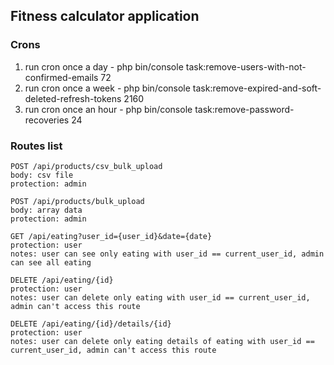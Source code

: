 ## Fitness calculator application

### Crons

1) run cron once a day - php bin/console task:remove-users-with-not-confirmed-emails 72
2) run cron once a week - php bin/console task:remove-expired-and-soft-deleted-refresh-tokens 2160
3) run cron once an hour - php bin/console task:remove-password-recoveries 24

### Routes list

```
POST /api/products/csv_bulk_upload
body: csv file
protection: admin

POST /api/products/bulk_upload
body: array data
protection: admin

GET /api/eating?user_id={user_id}&date={date}
protection: user
notes: user can see only eating with user_id == current_user_id, admin can see all eating

DELETE /api/eating/{id}
protection: user
notes: user can delete only eating with user_id == current_user_id, admin can't access this route

DELETE /api/eating/{id}/details/{id}
protection: user
notes: user can delete only eating details of eating with user_id == current_user_id, admin can't access this route
```
